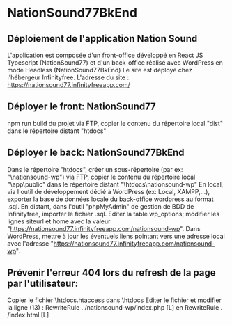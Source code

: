 ﻿# NationSound77BkEnd
Déploiement de l'application Nation Sound
-----------------------------------------

L'application est composée d'un front-office développé en React JS Typescript (NationSound77) et d'un back-office réalisé avec WordPress en mode Headless (NationSound77BkEnd)
Le site est déployé chez l'hébergeur Infinityfree.
L'adresse du site : https://nationsound77.infinityfreeapp.com/

Déployer le front: NationSound77
------------------
npm run build du projet
via FTP, copier le contenu du répertoire local "dist" dans le répertoire distant "htdocs"

Déployer le back: NationSound77BkEnd
-----------------
Dans le répertoire "htdocs", créer un sous-répertoire (par ex: "\nationsound-wp")
via FTP, copier le contenu du répertoire local "\app\public" dans le répertoire distant "\htdocs\nationsound-wp"
En local, via l'outil de développement dédié à WordPress (ex: Local, XAMPP,...), exporter la base de données locale du back-office wordpress au format .sql.
En distant, dans l'outil "phpMyAdmin" de gestion de BDD de Infinityfree, importer le fichier .sql.
Editer la table wp_options; modifier les lignes siteurl et home avec la valeur "https://nationsound77.infinityfreeapp.com/nationsound-wp".
Dans WordPress, mettre à jour les éventuels liens pointant vers une adresse local avec l'adresse "https://nationsound77.infinityfreeapp.com/nationsound-wp".

Prévenir l'erreur 404 lors du refresh de la page par l'utilisateur:
----------------------
Copier le fichier \htdocs\.htaccess dans \htdocs
Editer le fichier et modifier la ligne (13) :
   RewriteRule . /nationsound-wp/index.php [L]
en RewriteRule . /index.html [L]
